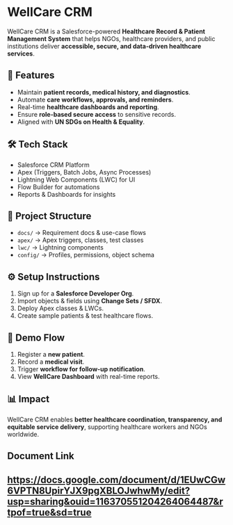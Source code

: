 # WellCare CRM  

WellCare CRM is a Salesforce-powered **Healthcare Record & Patient Management System** that helps NGOs, healthcare providers, and public institutions deliver **accessible, secure, and data-driven healthcare services**.  

## 🚀 Features  
- Maintain **patient records, medical history, and diagnostics**.  
- Automate **care workflows, approvals, and reminders**.  
- Real-time **healthcare dashboards and reporting**.  
- Ensure **role-based secure access** to sensitive records.  
- Aligned with **UN SDGs on Health & Equality**.  

## 🛠 Tech Stack  
- Salesforce CRM Platform  
- Apex (Triggers, Batch Jobs, Async Processes)  
- Lightning Web Components (LWC) for UI  
- Flow Builder for automations  
- Reports & Dashboards for insights  

## 📂 Project Structure  
- `docs/` → Requirement docs & use-case flows  
- `apex/` → Apex triggers, classes, test classes  
- `lwc/` → Lightning components  
- `config/` → Profiles, permissions, object schema  

## ⚙️ Setup Instructions  
1. Sign up for a **Salesforce Developer Org**.  
2. Import objects & fields using **Change Sets / SFDX**.  
3. Deploy Apex classes & LWCs.  
4. Create sample patients & test healthcare flows.  

## 🎥 Demo Flow  
1. Register a **new patient**.  
2. Record a **medical visit**.  
3. Trigger **workflow for follow-up notification**.  
4. View **WellCare Dashboard** with real-time reports.  

## 📊 Impact  
WellCare CRM enables **better healthcare coordination, transparency, and equitable service delivery**, supporting healthcare workers and NGOs worldwide.  

## Document Link
https://docs.google.com/document/d/1EUwCGw6VPTN8UpirYJX9pgXBLOJwhwMy/edit?usp=sharing&ouid=116370551204264064487&rtpof=true&sd=true
---
